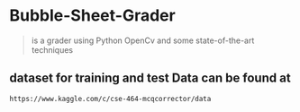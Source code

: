 # Bubble-Sheet-Grader
> is a grader using Python OpenCv and some state-of-the-art techniques

## dataset for training and test Data can be found at
```
https://www.kaggle.com/c/cse-464-mcqcorrector/data
```
